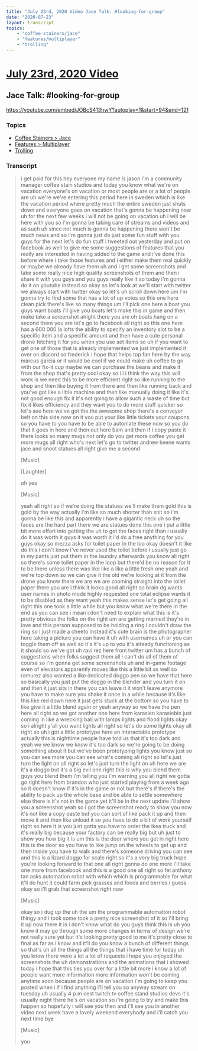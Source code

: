 ```yaml
---
title: "July 23rd, 2020 Video Jace Talk: #looking-for-group"
date: "2020-07-23"
layout: transcript
topics:
    - "coffee-stainers/jace"
    - "features/multiplayer"
    - "trolling"
---
```

# [July 23rd, 2020 Video](../2020-07-23.md)
## Jace Talk: #looking-for-group
https://youtube.com/embed/JOBcS413hwY?autoplay=1&start=94&end=121

### Topics
* [Coffee Stainers > Jace](../topics/coffee-stainers/jace.md)
* [Features > Multiplayer](../topics/features/multiplayer.md)
* [Trolling](../topics/trolling.md)

### Transcript

> i get paid for this hey everyone my name is jason i'm a community manager coffee stain studios and today you know what we're on vacation everyone's on vacation or most people are or a lot of people are uh we're we're entering this period here in sweden which is like the vacation period where pretty much the entire sweden just shuts down and everyone goes on vacation that's gonna be happening now uh for the next few weeks i will not be going on vacation uh i will be here with you so i'm gonna be taking care of streams and videos and as such uh since not much is gonna be happening there won't be much news and so i'm gonna just do just some fun stuff with you guys for the next let's do fun stuff i tweeted out yesterday and put on facebook as well to give me some suggestions of features that you really are interested in having added to the game and i've done this before where i take those features and i either make them real quickly or maybe we already have them uh and i get some screenshots and take some really nice high quality screenshots of them and then i share it with you guys and you guys really like it so today i'm gonna do it on youtube instead so okay so let's look at we'll start with twitter we always start with twitter okay so let's uh scroll down here um i'm gonna try to find some that has a lot of up votes so this one here clean pick there's like so many things um i'll pick one here a boat you guys want boats i'll give you boats let's make this in game and then make take a screenshot alright there you are oh boats hang on a second there you are let's go to facebook all right so this one here has a 600 000 la lofts the ability to specify an inventory slot to be a specific item and a specific amount and then have a cute personal drone fetching it for you when you use set items so uh if you want to get one of those that is already implemented we just implemented it over on discord so frederick i hope that helps top fan here by the way marcus garcia or it would be cool if we could make uh coffee to go with our fix-it cup maybe we can purchase the beans and make it from the shop that's pretty cool okay so i i i think the way this will work is we need this to be more efficient right so like running to the shop and then like buying it from there and then like running back and you've got like a little machine and then like manually doing it like it's not good enough fix it it's not going to allow such a waste of time but fix it likes efficiency and they want you to do more stuff quicker so let's see here we've got the the awesome shop there's a conveyor belt on this side now on it you put your like little tickets your coupons so you have to you have to be able to automate these now so you do that it goes in here and then out here bam and then if i copy paste it there looks so many mugs not only do you get more coffee you get more mugs all right who's next let's go to twitter andrew keene wants jace and snoot statues all right give me a second
>
> [Music]
>
> [Laughter]
>
> oh yes
>
> [Music]
>
> yeah all right so if we're doing the statues we'll make them gold this is gold by the way actually i'm like so much shorter than snit so i'm gonna be like this and apparently i have a gigantic neck uh so the faces are the hard part there we are statues done this one i put a little bit more effort into getting the uh to get the faces right than i usually do it was worth it guys it was worth it i'd do a free anything for you guys okay so mezza asks for toilet paper in the loo okay doesn't it like do this i don't know i've never used the toilet before i usually just go in my pants just put them in the laundry afterwards you know all right so there's some toilet paper in the loop but there'd be no reason for it to be there unless there was like like a like a little fresh one yeah and we're top down so we can give it the old we're looking at it from the drone you know there we are we are zooming straight into the toilet paper there you are i think it looks good all right so brain dg wants user names in photo mode highly requested one total eclipse wants it to be disabled as they want yeah this makes sense let's get going all right this one took a little while but you know what we're there in the end as you can see i mean i don't need to explain what this is it's pretty obvious the folks on the right um are getting married they're in love and this person supposed to be holding a ring i couldn't draw the ring so i just made a cheeto instead it's cute brain is the photographer here taking a picture you can have it uh with usernames uh or you can toggle them off as well so it's it's up to you it's already functioning as it should so we've got uh ravi rez here from twitter um has a bunch of suggestions when folks suggest them all i can't do all of them of course so i'm gonna get some screenshots uh and in-game footage even of elevators apparently moves like this a little bit as well so ramurez also wanted a like dedicated doggo pen so we have that here so basically you just put the doggo in the blender and you turn it on and then it just sits in there you can leave it it won't leave anymore you have to make sure you shake it once in a while because it's like this like red down here it just gets stuck at the bottom so you have to like give it a little blend again or yeah anyway so we have the pen here all right so we got another one here from karasien karasiebin just coming in like a wrecking ball with lamps lights and flood lights okay so i alright y'all you want lights all right so let's do some lights okay all right so uh i got a little prototype here an interactable prototype actually this is nighttime people have told us that it's too dark and yeah we we know we know it's too dark so we're going to be doing something about it but we've been prototyping lights you know just so you can see more you can see what's coming all right so let's just turn the light on all right so let's just turn the light on uh here we are it's a doggo but it's a big evil one right this is why you blend them guys you blend them i'm telling you i'm warning you all right we gotta go right here from brandon who just started playing from a week ago so it doesn't know if it's in the game or not but there's if there's the ability to pack up the whole base and be able to settle somewhere else there is it's not in the game yet it'll be in the next update i'll show you a screenshot yeah so i got the screenshot ready to show you now it's not like a copy paste but you can sort of like pack it up and then move it and then like unload it so you have to do a bit of work yourself right so here it is you just gotta you have to order the ikea truck and it's really big because your factory can be really big but uh just to show you how big it is um this is the door where you get in right here this is the door so you have to like jump on the wheels to get up and then inside you have to walk and there's someone driving you can see and this is a lizard doggo for scale right so it's a very big truck hope you're looking forward to that one all right gonna do one more i'll take one more from facebook and this is a good one all right so fel anthony tan asks automation robot with which which is programmable for what it'll do hunt it could farm pick grasses and foods and berries i guess okay so i'll grab that screenshot right now
>
> [Music]
>
> okay so i dug up the uh the um the programmable automation robot thingy and i took some took a pretty nice screenshot of it so i'll bring it up now there it is i don't know what do you guys think this is uh you know it may go through some more changes in terms of design we're not really sure yet but it's looking pretty good to me it's pretty close to final as far as i know and it'll do you know a bunch of different things so that's uh all the things all the things that i have time for today uh you know there were a lot a lot of requests i hope you enjoyed the screenshots the uh demonstrations and the animations that i showed today i hope that this ties you over for a little bit more i know a lot of people want more information more information won't be coming anytime soon because people are on vacation i'm going to keep you posted when i if i find anything i'll tell you so anyway stream on tuesday uh usually 4 p.m cest twitch.tv coffee stand studios devs it's usually night there he's on vacation so i'm going to try and make this happen so hopefully i will see you then and i'll see you in another video next week have a lovely weekend everybody and i'll catch you next time bye
>
> [Music]
>
> you
